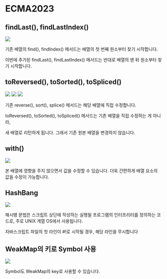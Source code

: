 # ECMA2023

## findLast(), findLastIndex()
![](https://velog.velcdn.com/images/kyuuu_ul/post/590c982c-29a7-46be-bc73-fc00d971c0fd/image.png)

기존 배열의 find(), findIndex() 메서드는 배열의 첫 번째 원소부터 찾기 시작합니다.

이번에 추가된 findLast(), findLastIndex() 메서드는 반대로 배열의 맨 뒤 원소부터 찾기 시작합니다.

## toReversed(), toSorted(), toSpliced() 
![](https://velog.velcdn.com/images/kyuuu_ul/post/8c2efc0b-d729-47ab-a7aa-34e75155cddf/image.png)
![](https://velog.velcdn.com/images/kyuuu_ul/post/a71b591a-0485-4fe1-8d44-6e826e93552f/image.png)
![](https://velog.velcdn.com/images/kyuuu_ul/post/f1e5a0d3-301d-477f-94cf-8bbc74d2d8ff/image.png)

기존 reverse(), sort(), splice() 메서드는 해당 배열에 직접 수정합니다.

toReversed(), toSorted(), toSpliced() 메서드는 기존 배열을 직접 수정하는 게 아니라,

새 배열로 리턴하게 됩니다. 그래서 기존 원본 배열을 변경하지 않습니다.

## with()
![](https://velog.velcdn.com/images/kyuuu_ul/post/ea0f5b02-292a-4f22-85fb-e57a0139ccf8/image.png)

본 배열에 영향을 주지 않으면서 값을 수정할 수 있습니다. 더욱 간편하게 배열 요소의 값을 수정이 가능합니다.

## HashBang
![](https://velog.velcdn.com/images/kyuuu_ul/post/94b5588e-c14d-4f55-800f-47fa9051de9b/image.png)

해시뱅 문법은 스크립트 상단에 작성하는 실행될 프로그램의 인터프리터를 정의하는 코드로, 주로 UNIX 계열 OS에서 사용됩니다.

자바스크립트 파일의 첫 라인이 #!로 시작될 경우, 해당 라인을 무시합니다

## WeakMap의 키로 Symbol 사용
![](https://velog.velcdn.com/images/kyuuu_ul/post/10bb2515-5516-4d97-9a34-99df9d5b46b2/image.png)

Symbol도 WeakMap의 key로 사용할 수 있습니다.
